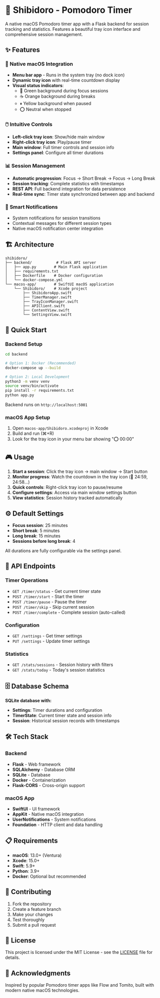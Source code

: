 # 🍅 Shibidoro - Pomodoro Timer

A native macOS Pomodoro timer app with a Flask backend for session tracking and statistics. Features a beautiful tray icon interface and comprehensive session management.

## ✨ Features

### 🎯 **Native macOS Integration**
- **Menu bar app** - Runs in the system tray (no dock icon)
- **Dynamic tray icon** with real-time countdown display
- **Visual status indicators**:
  - 🎯 Green background during focus sessions
  - ☕️ Orange background during breaks
  - ⏸ Yellow background when paused
  - ⭕️ Neutral when stopped

### 🖱️ **Intuitive Controls**
- **Left-click tray icon**: Show/hide main window
- **Right-click tray icon**: Play/pause timer
- **Main window**: Full timer controls and session info
- **Settings panel**: Configure all timer durations

### 📊 **Session Management**
- **Automatic progression**: Focus → Short Break → Focus → Long Break
- **Session tracking**: Complete statistics with timestamps
- **REST API**: Full backend integration for data persistence
- **Real-time sync**: Timer state synchronized between app and backend

### 🔔 **Smart Notifications**
- System notifications for session transitions
- Contextual messages for different session types
- Native macOS notification center integration

## 🏗️ **Architecture**

```
shibidoro/
├── backend/           # Flask API server
│   ├── app.py        # Main Flask application
│   ├── requirements.txt
│   ├── Dockerfile    # Docker configuration
│   └── docker-compose.yml
└── macos-app/        # SwiftUI macOS application
    └── Shibidoro/    # Xcode project
        ├── ShibidoroApp.swift
        ├── TimerManager.swift
        ├── TrayIconManager.swift
        ├── APIClient.swift
        ├── ContentView.swift
        └── SettingsView.swift
```

## 🚀 **Quick Start**

### **Backend Setup**
```bash
cd backend

# Option 1: Docker (Recommended)
docker-compose up --build

# Option 2: Local Development
python3 -m venv venv
source venv/bin/activate
pip install -r requirements.txt
python app.py
```

Backend runs on `http://localhost:5001`

### **macOS App Setup**
1. Open `macos-app/Shibidoro.xcodeproj` in Xcode
2. Build and run (⌘+R)
3. Look for the tray icon in your menu bar showing "⭕️ 00:00"

## 🎮 **Usage**

1. **Start a session**: Click the tray icon → main window → Start button
2. **Monitor progress**: Watch the countdown in the tray icon (🎯 24:59, 24:58...)
3. **Quick controls**: Right-click tray icon to pause/resume
4. **Configure settings**: Access via main window settings button
5. **View statistics**: Session history tracked automatically

## ⚙️ **Default Settings**

- **Focus session**: 25 minutes
- **Short break**: 5 minutes
- **Long break**: 15 minutes
- **Sessions before long break**: 4

All durations are fully configurable via the settings panel.

## 🔌 **API Endpoints**

### Timer Operations
- `GET /timer/status` - Get current timer state
- `POST /timer/start` - Start the timer
- `POST /timer/pause` - Pause the timer
- `POST /timer/skip` - Skip current session
- `POST /timer/complete` - Complete session (auto-called)

### Configuration
- `GET /settings` - Get timer settings
- `PUT /settings` - Update timer settings

### Statistics
- `GET /stats/sessions` - Session history with filters
- `GET /stats/today` - Today's session statistics

## 🗄️ **Database Schema**

**SQLite database with:**
- **Settings**: Timer durations and configuration
- **TimerState**: Current timer state and session info
- **Session**: Historical session records with timestamps

## 🛠️ **Tech Stack**

### Backend
- **Flask** - Web framework
- **SQLAlchemy** - Database ORM
- **SQLite** - Database
- **Docker** - Containerization
- **Flask-CORS** - Cross-origin support

### macOS App
- **SwiftUI** - UI framework
- **AppKit** - Native macOS integration
- **UserNotifications** - System notifications
- **Foundation** - HTTP client and data handling

## 📋 **Requirements**

- **macOS**: 13.0+ (Ventura)
- **Xcode**: 15.0+
- **Swift**: 5.9+
- **Python**: 3.9+
- **Docker**: Optional but recommended

## 🤝 **Contributing**

1. Fork the repository
2. Create a feature branch
3. Make your changes
4. Test thoroughly
5. Submit a pull request

## 📄 **License**

This project is licensed under the MIT License - see the [LICENSE](LICENSE) file for details.

## 🙏 **Acknowledgments**

Inspired by popular Pomodoro timer apps like Flow and Tomito, built with modern native macOS technologies.
